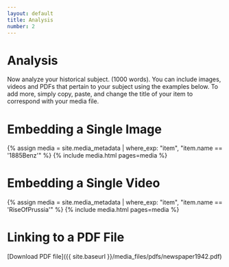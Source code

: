 ```yaml
---
layout: default
title: Analysis
number: 2
---
```


# Analysis

Now analyze your historical subject. (1000 words). You can include images, videos and PDFs that pertain to your subject using the examples below. To add more, simply copy, paste, and change the title of your item to correspond with your media file.

# Embedding a Single Image

{% assign media = site.media_metadata | where_exp: "item", "item.name == '1885Benz'" %}
{% include media.html pages=media %}

# Embedding a Single Video
{% assign media = site.media_metadata | where_exp: "item", "item.name == 'RiseOfPrussia'" %}
{% include media.html pages=media %}

# Linking to a PDF File

[Download PDF file]({{ site.baseurl }}/media_files/pdfs/newspaper1942.pdf)
